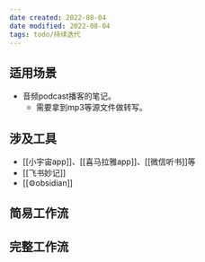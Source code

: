 ```yaml
---
date created: 2022-08-04
date modified: 2022-08-04
tags: todo/持续迭代
---
```


## 适用场景

- 音频podcast播客的笔记。
	- 需要拿到mp3等源文件做转写。

## 涉及工具

- [[小宇宙app]]、[[喜马拉雅app]]、[[微信听书]]等
- [[飞书妙记]]
- [[⚙obsidian]]

## 简易工作流

## 完整工作流
